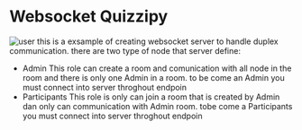 # Websocket Quizzipy
![user](https://user-images.githubusercontent.com/56477571/204067873-14388c28-49b3-448c-b75e-f9a7b15d01c4.jpg)
this is a exsample of creating websocket server to handle duplex communication.
there are two type of node that server define:
- Admin
This role can create a room and comunication with all node in the room and there is only one Admin in a room.
to be come an Admin you must connect into server throghout endpoin
- Participants
This role is only can join a room that is created by Admin dan only can communication with Admin room.
tobe come a Participants you must connect into server throghout endpoin

